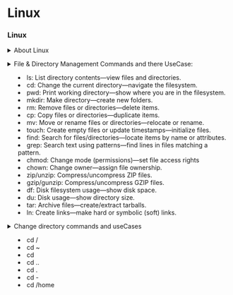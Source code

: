# Linux

### Linux 

<details>
<summary>About Linux</summary><br><b>

</b></details>

<details>
<summary> File & Directory Management Commands and there UseCase:

* ls: List directory contents—view files and directories.
* cd: Change the current directory—navigate the filesystem.
* pwd: Print working directory—show where you are in the filesystem.
* mkdir: Make directory—create new folders.
* rm: Remove files or directories—delete items.
* cp: Copy files or directories—duplicate items.
* mv: Move or rename files or directories—relocate or rename.
* touch: Create empty files or update timestamps—initialize files.
* find: Search for files/directories—locate items by name or attributes.
* grep: Search text using patterns—find lines in files matching a pattern.
* chmod: Change mode (permissions)—set file access rights
* chown: Change owner—assign file ownership.
* zip/unzip: Compress/uncompress ZIP files.
* gzip/gunzip: Compress/uncompress GZIP files.
* df: Disk filesystem usage—show disk space.
* du: Disk usage—show directory size.
* tar: Archive files—create/extract tarballs.
* ln: Create links—make hard or symbolic (soft) links.


</summary><br><b>
</b></details>

<details>
<summary>Change directory commands and useCases

  * cd /
  * cd ~
  * cd
  * cd ..
  * cd .
  * cd -
  * cd /home
</summary><br><b>

  * cd / -> change to the root directory if present from any location
  * cd ~ -> change to your home directory of user 
  * cd -> change to your home directory
  * cd .. -> change to the directory to Parent directory (Move back to previous directory)
  * cd . -> change to the directory you currently in
  * cd - -> change to the last visited path
  * cd /directoryname -> Move to directory name 
</b></details>
